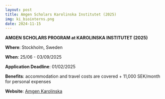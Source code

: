 ```yaml
---
layout: post
title: Amgen Scholars Karolinska Institutet (2025)
img: ki_biointerns.png
date: 2024-11-15
---
```


**AMGEN SCHOLARS PROGRAM at KAROLINSKA INSTITUTET (2025)**

**Where**: Stockholm, Sweden 

**When**: 25/06 - 03/09/2025

**Application Deadline**: 01/02/2025

**Benefits**: accommodation and travel costs are covered + 11,000 SEK/month for personal expenses 

**Website**: [Amgen Karolinska](https://education.ki.se/amgen-scholars-program-at-karolinska-institutet)


